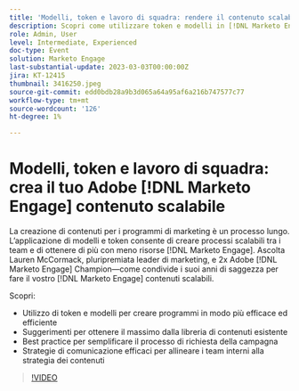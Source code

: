 ```yaml
---
title: 'Modelli, token e lavoro di squadra: rendere il contenuto scalabile'
description: Scopri come utilizzare token e modelli in [!DNL Marketo Engage]. Scopri i suggerimenti per sfruttare al massimo la libreria di contenuti esistente.
role: Admin, User
level: Intermediate, Experienced
doc-type: Event
solution: Marketo Engage
last-substantial-update: 2023-03-03T00:00:00Z
jira: KT-12415
thumbnail: 3416250.jpeg
source-git-commit: edd0bdb28a9b3d065a64a95af6a216b747577c77
workflow-type: tm+mt
source-wordcount: '126'
ht-degree: 1%

---
```


# Modelli, token e lavoro di squadra: crea il tuo Adobe [!DNL Marketo Engage] contenuto scalabile

La creazione di contenuti per i programmi di marketing è un processo lungo. L’applicazione di modelli e token consente di creare processi scalabili tra i team e di ottenere di più con meno risorse [!DNL Marketo Engage]. Ascolta Lauren McCormack, pluripremiata leader di marketing, e 2x Adobe [!DNL Marketo Engage] Champion—come condivide i suoi anni di saggezza per fare il vostro [!DNL Marketo Engage] contenuti scalabili.

Scopri:

* Utilizzo di token e modelli per creare programmi in modo più efficace ed efficiente
* Suggerimenti per ottenere il massimo dalla libreria di contenuti esistente
* Best practice per semplificare il processo di richiesta della campagna
* Strategie di comunicazione efficaci per allineare i team interni alla strategia dei contenuti

>[!VIDEO](https://video.tv.adobe.com/v/3416250/?quality=12&learn=on)

